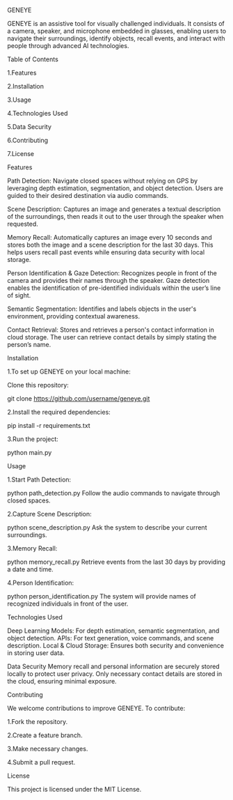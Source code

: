 GENEYE

GENEYE is an assistive tool for visually challenged individuals. It consists of a camera, speaker, and microphone embedded in glasses, enabling users to navigate their surroundings, identify objects, recall events, and interact with people through advanced AI technologies.

Table of Contents

1.Features

2.Installation

3.Usage

4.Technologies Used

5.Data Security

6.Contributing

7.License

Features

Path Detection: Navigate closed spaces without relying on GPS by leveraging depth estimation, segmentation, and object detection. Users are guided to their desired destination via audio commands.

Scene Description: Captures an image and generates a textual description of the surroundings, then reads it out to the user through the speaker when requested.

Memory Recall: Automatically captures an image every 10 seconds and stores both the image and a scene description for the last 30 days. This helps users recall past events while ensuring data security with local storage.

Person Identification & Gaze Detection: Recognizes people in front of the camera and provides their names through the speaker. Gaze detection enables the identification of pre-identified individuals within the user’s line of sight.

Semantic Segmentation: Identifies and labels objects in the user's environment, providing contextual awareness.

Contact Retrieval: Stores and retrieves a person's contact information in cloud storage. The user can retrieve contact details by simply stating the person’s name.


Installation

1.To set up GENEYE on your local machine:

Clone this repository:

git clone https://github.com/username/geneye.git

2.Install the required dependencies:

pip install -r requirements.txt

3.Run the project:

python main.py


Usage

1.Start Path Detection:

python path_detection.py
Follow the audio commands to navigate through closed spaces.

2.Capture Scene Description:

python scene_description.py
Ask the system to describe your current surroundings.

3.Memory Recall:

python memory_recall.py
Retrieve events from the last 30 days by providing a date and time.

4.Person Identification:

python person_identification.py
The system will provide names of recognized individuals in front of the user.

Technologies Used

Deep Learning Models: For depth estimation, semantic segmentation, and object detection.
APIs: For text generation, voice commands, and scene description.
Local & Cloud Storage: Ensures both security and convenience in storing user data.

Data Security
Memory recall and personal information are securely stored locally to protect user privacy.
Only necessary contact details are stored in the cloud, ensuring minimal exposure.

Contributing

We welcome contributions to improve GENEYE. To contribute:

1.Fork the repository.

2.Create a feature branch.

3.Make necessary changes.

4.Submit a pull request.



License

This project is licensed under the MIT License.

